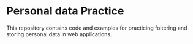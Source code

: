 # Personal data Practice

This repository contains code and examples for practicing foltering and storing personal data in web applications.
